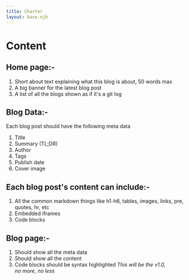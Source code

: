 ```yaml
---
title: Charter
layout: base.njk
---
```

# Content
## Home page:-
1. Short about text explaining what this blog is about, 50 words max
2. A big banner for the latest blog post
3. A list of all the blogs shown as if it's a git log
## Blog Data:-
Each blog post should have the following meta data
1. Title
2. Summary (TL;DR)
3. Author
4. Tags
5. Publish date
6. Cover image
## Each blog post's content can include:-
1. All the common markdown things like h1-h6, tables, images, links, pre, quotes, hr, etc
2. Embedded iframes
3. Code blocks
## Blog page:-
1. Should show all the meta data
2. Should show all the content
3. Code blocks should be syntax highlighted
*This will be the v1.0, no more, no less*
